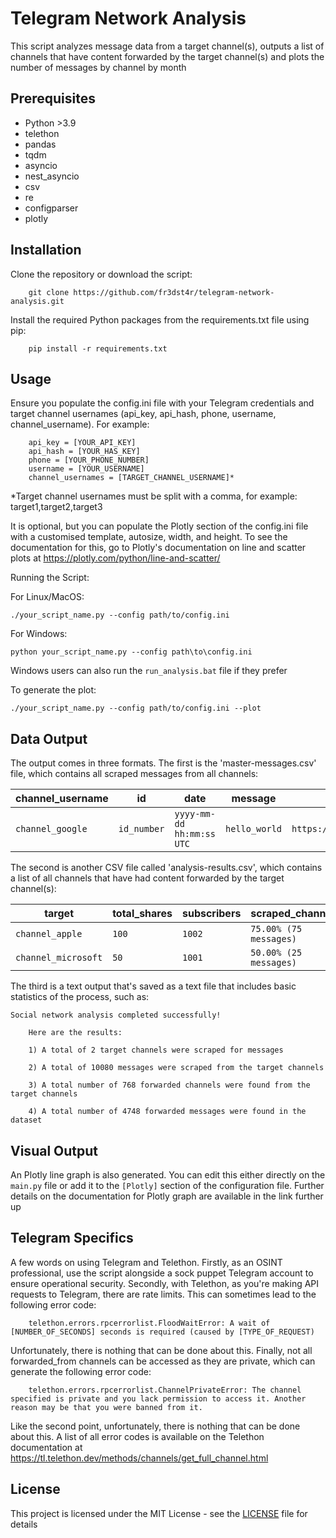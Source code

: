 # Telegram Network Analysis

This script analyzes message data from a target channel(s), outputs a list of channels that have content forwarded by the target channel(s) and plots the number of messages by channel by month

## Prerequisites

- Python >3.9
- telethon
- pandas
- tqdm
- asyncio
- nest_asyncio
- csv
- re
- configparser
- plotly

## Installation

Clone the repository or download the script:

```
    git clone https://github.com/fr3dst4r/telegram-network-analysis.git
```
    
Install the required Python packages from the requirements.txt file using pip:

```
    pip install -r requirements.txt
```

## Usage

Ensure you populate the config.ini file with your Telegram credentials and target channel usernames (api_key, api_hash, phone, username, channel_username). For example:

```
    api_key = [YOUR_API_KEY]
    api_hash = [YOUR_HAS_KEY]
    phone = [YOUR_PHONE_NUMBER]
    username = [YOUR_USERNAME]
    channel_usernames = [TARGET_CHANNEL_USERNAME]*
```

*Target channel usernames must be split with a comma, for example: target1,target2,target3

It is optional, but you can populate the Plotly section of the config.ini file with a customised template, autosize, width, and height. To see the documentation for this, go to Plotly's documentation on line and scatter plots at https://plotly.com/python/line-and-scatter/

Running the Script:

For Linux/MacOS:
```
./your_script_name.py --config path/to/config.ini
```
For Windows:
```
python your_script_name.py --config path\to\config.ini
```

Windows users can also run the ```run_analysis.bat``` file if they prefer

To generate the plot:
```
./your_script_name.py --config path/to/config.ini --plot
```

## Data Output

The output comes in three formats. The first is the 'master-messages.csv' file, which contains all scraped messages from all channels:

| channel_username | id | date | message | url | forwarded_from | views | forwards | replies |
| --- | --- | --- | --- | --- | --- | --- | --- | --- |
| `channel_google` | `id_number` | `yyyy-mm-dd hh:mm:ss UTC` | `hello_world` | `https://google.com` | `Google` | `1001` | `101` | 11` |

The second is another CSV file called 'analysis-results.csv', which contains a list of all channels that have had content forwarded by the target channel(s):

| target | total_shares | subscribers | scraped_channel_1 | scraped_channel_2 |
| --- | --- | --- | --- | --- |
| `channel_apple` | `100` | `1002` | `75.00% (75 messages)` | `25.00% (25 messages)` |
| `channel_microsoft` | `50` | `1001` | `50.00% (25 messages)` | `50.00% (25 messages)` |

The third is a text output that's saved as a text file that includes basic statistics of the process, such as:
```
Social network analysis completed successfully!

    Here are the results:

    1) A total of 2 target channels were scraped for messages

    2) A total of 10080 messages were scraped from the target channels

    3) A total number of 768 forwarded channels were found from the target channels
    
    4) A total number of 4748 forwarded messages were found in the dataset
```

## Visual Output

An Plotly line graph is also generated. You can edit this either directly on the ```main.py``` file or add it to the ```[Plotly]``` section of the configuration file. Further details on the documentation for Plotly graph are available in the link further up

## Telegram Specifics

A few words on using Telegram and Telethon. Firstly, as an OSINT professional, use the script alongside a sock puppet Telegram account to ensure operational security. Secondly, with Telethon, as you're making API requests to Telegram, there are rate limits. This can sometimes lead to the following error code:

```
    telethon.errors.rpcerrorlist.FloodWaitError: A wait of [NUMBER_OF_SECONDS] seconds is required (caused by [TYPE_OF_REQUEST)
```

Unfortunately, there is nothing that can be done about this. Finally, not all forwarded_from channels can be accessed as they are private, which can generate the following error code:

```
    telethon.errors.rpcerrorlist.ChannelPrivateError: The channel specified is private and you lack permission to access it. Another reason may be that you were banned from it.
```

Like the second point, unfortunately, there is nothing that can be done about this. A list of all error codes is available on the Telethon documentation at https://tl.telethon.dev/methods/channels/get_full_channel.html

## License

This project is licensed under the MIT License - see the [LICENSE](LICENSE) file for details
